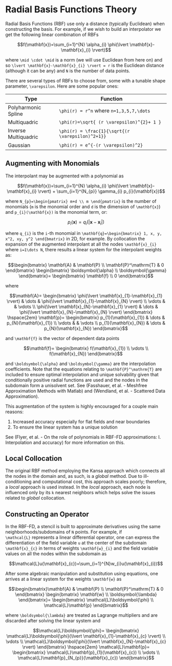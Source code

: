 # Radial Basis Functions Theory

Radial Basis Functions (RBF) use only a distance (typically Euclidean) when constructing the basis. For example, if we wish to build an interpolator we get the following linear combination of RBFs

```math
f(\mathbf{x})=\sum_{i=1}^{N} \alpha_{i} \phi(\lvert \mathbf{x}-\mathbf{x}_{i} \rvert)
```

where ``\mid \cdot \mid`` is a norm (we will use Euclidean from here on) and so ``\lvert \mathbf{x}-\mathbf{x}_{i} \rvert = r`` is the Euclidean distance (although it can be any) and ``N`` is the number of data points.

There are several types of RBFs to choose from, some with a tunable shape parameter, ``\varepsilon``. Here are some popular ones:

| Type                 | Function                               |
| -------------------- | -------------------------------------- |
| Polyharmonic Spline  | ``\phi(r) = r^n`` where ``n=1,3,5,7,\dots``                      |
| Multiquadric             |    ``\phi(r)=\sqrt{ (r \varepsilon)^{2}+ 1 }``                                    |
| Inverse Multiquadric | ``\phi(r) = \frac{1}{\sqrt{(r \varepsilon)^2+1}}`` |
| Gaussian             | ``\phi(r) = e^{-(r \varepsilon)^2}``               |

## Augmenting with Monomials

The interpolant may be augmented with a polynomial as

```math
f(\mathbf{x})=\sum_{i=1}^{N} \alpha_{i} \phi(\lvert \mathbf{x}-\mathbf{x}_{i} \rvert) + \sum_{i=1}^{N_{p}} \gamma_{i} p_{i}(\mathbf{x})
```

where ``N_{p}=\begin{pmatrix} m+d \\ m \end{pmatrix}`` is the number of monomials (``m`` is the monomial order and ``d`` is the dimension of ``\mathbf{x}``) and ``p_{i}(\mathbf{x})`` is the monomial term, or:

```math
p_{i}(\mathbf{x})=q_{i}(\lvert \mathbf{x}-\mathbf{x}_{i} \rvert)
```

where ``q_{i}`` is the ``i``-th monomial in ``\mathbf{q}=\begin{bmatrix} 1, x, y, x^2, xy, y^2 \end{bmatrix}`` in 2D, for example. By collocation the expansion of the augmented interpolant at all the nodes ``\mathbf{x}_{i}`` where ``i=1\dots N``, there results a linear system for the interpolant weights as:

```math
\begin{bmatrix}
\mathbf{A} & \mathbf{P} \\
\mathbf{P}^\mathrm{T} & 0
\end{bmatrix}
\begin{bmatrix}
\boldsymbol{\alpha} \\
\boldsymbol{\gamma}
\end{bmatrix}=
\begin{bmatrix}
\mathbf{f} \\
0
\end{bmatrix}
```

where

```math
\mathbf{A}=
\begin{bmatrix}
\phi(\lvert \mathbf{x}_{1}-\mathbf{x}_{1} \rvert) & \dots & \phi(\lvert \mathbf{x}_{1}-\mathbf{x}_{N} \rvert) \\
\vdots & & \vdots \\
\phi(\lvert \mathbf{x}_{N}-\mathbf{x}_{1} \rvert) & \dots & \phi(\lvert \mathbf{x}_{N}-\mathbf{x}_{N} \rvert)
\end{bmatrix}
\hspace{2em}
\mathbf{p}=
\begin{bmatrix}
p_{1}(\mathbf{x}_{1}) & \dots & p_{N}(\mathbf{x}_{1}) \\
\vdots & & \vdots \\
p_{1}(\mathbf{x}_{N}) & \dots & p_{N}(\mathbf{x}_{N})
\end{bmatrix}
```

and ``\mathbf{f}`` is the vector of dependent data points

```math
\mathbf{f}=
\begin{bmatrix}
f(\mathbf{x}_{1}) \\
\vdots \\
f(\mathbf{x}_{N})
\end{bmatrix}
```

and ``\boldsymbol{\alpha}`` and ``\boldsymbol{\gamma}`` are the interpolation coefficients. Note that the equations relating to ``\mathbf{P}^\mathrm{T}`` are included to ensure optimal interpolation and unique solvability given that conditionally positive radial functions are used and the nodes in the subdomain form a unisolvent set. See (Fasshauer, et al. - Meshfree Approximation Methods with Matlab) and (Wendland, et al. - Scattered Data Approximation).

This augmentation of the system is highly encouraged for a couple main reasons:

1. Increased accuracy especially for flat fields and near boundaries
2. To ensure the linear system has a unique solution

See (Flyer, et al. - On the role of polynomials in RBF-FD approximations: I. Interpolation and accuracy) for more information on this.

## Local Collocation

The original RBF method employing the Kansa approach which connects all the nodes in the domain and, as such, is a _global_ method. Due to ill-conditioning and computational cost, this approach scales poorly; therefore, a _local_ approach is used instead. In the _local_ approach, each node is influenced only by its ``k`` nearest neighbors which helps solve the issues related to _global_ collocation.

## Constructing an Operator

In the RBF-FD, a stencil is built to approximate derivatives using the same neighborhoods/subdomains of ``N`` points. For example, if ``\mathcal{L}`` represents a linear differential operator, one can express the differentiation of the field variable ``u`` at the center of the subdomain ``\mathbf{x}_{c}`` in terms of weights ``\mathbf{w}_{i}`` and the field variable values on all the nodes within the subdomain as

```math
\mathcal{L}u(\mathbf{x}_{c})=\sum_{i=1}^{N}w_{i}u(\mathbf{x}_{i})
```

After some algebraic manipulation and substitution using equations, one arrives at a linear system for the weights ``\mathbf{w}`` as

```math
\begin{bmatrix}\mathbf{A} & \mathbf{P} \\
\mathbf{P}^\mathrm{T} & 0
\end{bmatrix}
\begin{bmatrix}
\mathbf{w} \\
\boldsymbol{\lambda}
\end{bmatrix}=
\begin{bmatrix}
\mathcal{L}\boldsymbol{\phi} \\
\mathcal{L}\mathbf{p}
\end{bmatrix}
```

where ``\boldsymbol{\lambda}`` are treated as Lagrange multipliers and are discarded after solving the linear system and

```math
\mathcal{L}\boldsymbol{\phi}=
\begin{bmatrix}
\mathcal{L}\boldsymbol{\phi}(\lvert \mathbf{x}_{1}-\mathbf{x}_{c} \rvert) \\
\vdots \\
\mathcal{L}\boldsymbol{\phi}(\lvert \mathbf{x}_{N}-\mathbf{x}_{c} \rvert)
\end{bmatrix}
\hspace{2em}
\mathcal{L}\mathbf{p}=
\begin{bmatrix}
\mathcal{L}\mathbf{p}_{1}(\mathbf{x}_{c}) \\
\vdots \\
\mathcal{L}\mathbf{p}_{N_{p}}(\mathbf{x}_{c})
\end{bmatrix}
```
